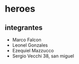 # heroes
## integrantes
- Marco Falcon
- Leonel Gonzales
- Ezequiel Mazzucco
- Sergio Vecchi 38, san miguel
